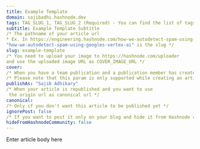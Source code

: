 ```yaml
---
title: Example Template
domain: sajibadhi.hashnode.dev 
tags: TAG_SLUG_1, TAG_SLUG_2 (Required) - You can find the list of tags [here](https://github.com/Hashnode/support/blob/main/misc/tags.json)
subtitle: Example Template Subtitle
/* The pathname of your article url 
* Ex. In https://engineering.hashnode.com/how-we-autodetect-spam-using-googles-vertex-ai 
"how-we-autodetect-spam-using-googles-vertex-ai" is the slug */ 
slug: example-template
/* You need to upload your image to https://hashnode.com/uploader 
and use the uploaded image URL as COVER_IMAGE_URL */ 
cover: 
/* When you have a team publication and a publication member has created an article */ 
/* Please note that this param is only supported while creating an article and not updating */ 
publishAs: "Sajib Adhikary" 
/* When your article is republished and you want to use 
 the origin url as canonical url */ 
canonical:  
/* Only if you don't want this article to be published yet */ 
ignorePost: false
/* If you want to post it only on your blog and hide it from Hashnode community feed */
hideFromHashnodeCommunity: false
---
```

Enter article body here
